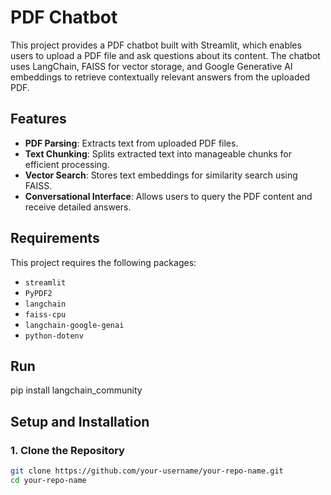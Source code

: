 # PDF Chatbot

This project provides a PDF chatbot built with Streamlit, which enables users to upload a PDF file and ask questions about its content. The chatbot uses LangChain, FAISS for vector storage, and Google Generative AI embeddings to retrieve contextually relevant answers from the uploaded PDF.

## Features

- **PDF Parsing**: Extracts text from uploaded PDF files.
- **Text Chunking**: Splits extracted text into manageable chunks for efficient processing.
- **Vector Search**: Stores text embeddings for similarity search using FAISS.
- **Conversational Interface**: Allows users to query the PDF content and receive detailed answers.

## Requirements

This project requires the following packages:
- `streamlit`
- `PyPDF2`
- `langchain`
- `faiss-cpu`
- `langchain-google-genai`
- `python-dotenv`

## Run 
pip install langchain_community

## Setup and Installation

### 1. Clone the Repository

```bash
git clone https://github.com/your-username/your-repo-name.git
cd your-repo-name

